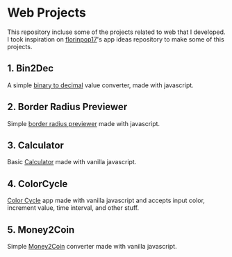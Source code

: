 # Web Projects 
This repository incluse some of the projects related to web that I developed.  
I took inspiration on [florinpop17](https://github.com/florinpop17/app-ideas)'s 
app ideas repository to make some of this projects.

## 1. Bin2Dec
A simple [binary to decimal](./bin2dec) value converter, made with javascript.

## 2. Border Radius Previewer
Simple [border radius previewer](./border-radius) made with javascript.

## 3. Calculator
Basic [Calculator](./calculator) made with vanilla javascript.

## 4. ColorCycle 
[Color Cycle](./color-cycle) app made with vanilla javascript and accepts input 
color, increment value, time interval, and other stuff.

## 5. Money2Coin 
Simple [Money2Coin](./money2coins) converter made with vanilla javascript.
